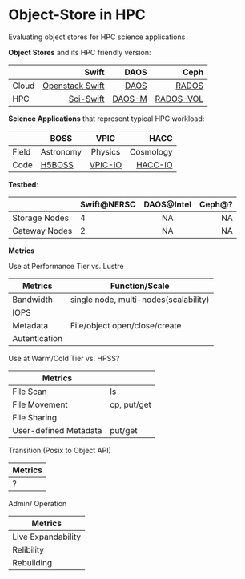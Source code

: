 # Object-Store in HPC
Evaluating object stores for HPC science applications


**Object Stores** and its HPC friendly version:

|  | Swift     | DAOS        | Ceph  |
| :------------- | -------------: |-------------:| -----:|
|Cloud  | [Openstack Swift](https://github.com/openstack/swift)      | [DAOS](https://github.com/daos-stack/daos) |[RADOS](http://docs.ceph.com/docs/master/rados/) |
|HPC  | [Sci-Swift](https://github.com/valiantljk/sci-swift)     | [DAOS-M](https://bitbucket.hdfgroup.org/users/nfortne2/repos/hdf5_naf/browse?at=refs%2Fheads%2Fhdf5_daosm)|  [RADOS-VOL](https://github.com/ir193/hdf5-vol-ceph) |




**Science Applications** that represent typical HPC workload:

|| BOSS       | VPIC           | HACC   |
|------------- | ------------- |:-------------:| -----:|
|Field| Astronomy      | Physics |  Cosmology |
|Code| [H5BOSS](https://github.com/valiantljk/h5boss)     | [VPIC-IO](https://github.com/glennklockwood/vpic-io)     |   [HACC-IO](https://asc.llnl.gov/CORAL-benchmarks/#hacc) |


**Testbed**:

|| Swift@NERSC       | DAOS@Intel           | Ceph@?   |
|------------- | ------------- |:-------------:| -----:|
|Storage Nodes| 4     | NA|  NA |
|Gateway Nodes| 2    |  NA    | NA   |

**Metrics**

Use at Performance Tier vs. Lustre

|Metrics| Function/Scale|
|-------|-------|
|Bandwidth|single node, multi-nodes(scalability)|
|IOPS||
|Metadata|File/object open/close/create|
|Autentication||

Use at Warm/Cold Tier vs. HPSS?

|Metrics||
|-------|------|
|File Scan|ls|
|File Movement|cp, put/get|
|File Sharing||
|User-defined Metadata|put/get|

Transition (Posix to Object API)

|Metrics|
|-------|
|?|

Admin/ Operation 

|Metrics|
|------|
|Live Expandability|
|Relibility|
|Rebuilding|
